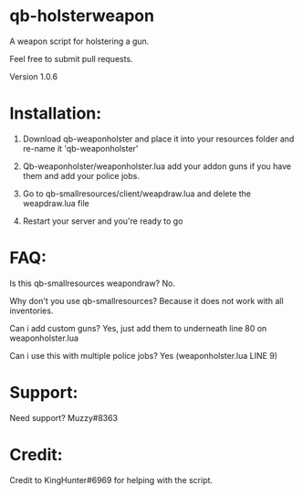 # qb-holsterweapon
A weapon script for holstering a gun.

Feel free to submit pull requests.

Version 1.0.6

# Installation:

1) Download qb-weaponholster and place it into your resources folder and re-name it 'qb-weaponholster'

2) Qb-weaponholster/weaponholster.lua add your addon guns if you have them and add your police jobs.

3) Go to qb-smallresources/client/weapdraw.lua and delete the weapdraw.lua file

4) Restart your server and you're ready to go

# FAQ:

Is this qb-smallresources weapondraw? No.

Why don't you use qb-smallresources? Because it does not work with all inventories.

Can i add custom guns? Yes, just add them to underneath line 80 on weaponholster.lua

Can i use this with multiple police jobs? Yes (weaponholster.lua LINE 9)

# Support:

Need support? Muzzy#8363

# Credit:

Credit to KingHunter#6969 for helping with the script.
